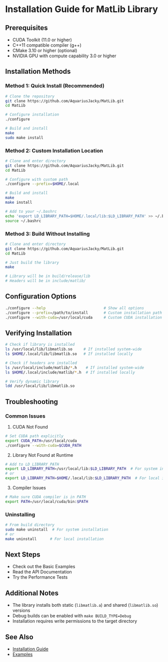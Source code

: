 # Installation Guide for MatLib Library

## Prerequisites

- CUDA Toolkit (11.0 or higher)
- C++11 compatible compiler (g++)
- CMake 3.10 or higher (optional)
- NVIDIA GPU with compute capability 3.0 or higher

## Installation Methods

### Method 1: Quick Install (Recommended)

```bash
# Clone the repository
git clone https://github.com/AquariusJacky/MatLib.git
cd MatLib

# Configure installation
./configure

# Build and install
make
sudo make install
```

### Method 2: Custom Installation Location

```bash
# Clone and enter directory
git clone https://github.com/AquariusJacky/MatLib.git
cd MatLib

# Configure with custom path
./configure --prefix=$HOME/.local

# Build and install
make
make install

# Add to your ~/.bashrc
echo 'export LD_LIBRARY_PATH=$HOME/.local/lib:$LD_LIBRARY_PATH' >> ~/.bashrc
source ~/.bashrc
```

### Method 3: Build Without Installing

```bash
# Clone and enter directory
git clone https://github.com/AquariusJacky/MatLib.git
cd MatLib

# Just build the library
make

# Library will be in build/release/lib
# Headers will be in include/matlib/
```

## Configuration Options

```bash
./configure --help                          # Show all options
./configure --prefix=/path/to/install       # Custom installation path
./configure --with-cuda=/usr/local/cuda     # Custom CUDA installation
```

## Verifying Installation

```bash
# Check if library is installed
ls /usr/local/lib/libmatlib.so     # If installed system-wide
ls $HOME/.local/lib/libmatlib.so   # If installed locally

# Check if headers are installed
ls /usr/local/include/matlib/*.h    # If installed system-wide
ls $HOME/.local/include/matlib/*.h  # If installed locally

# Verify dynamic library
ldd /usr/local/lib/libmatlib.so
```

## Troubleshooting

### Common Issues

1. CUDA Not Found
```bash
# Set CUDA path explicitly
export CUDA_PATH=/usr/local/cuda
./configure --with-cuda=$CUDA_PATH
```

2. Library Not Found at Runtime
```bash
# Add to LD_LIBRARY_PATH
export LD_LIBRARY_PATH=/usr/local/lib:$LD_LIBRARY_PATH  # For system installation
# or
export LD_LIBRARY_PATH=$HOME/.local/lib:$LD_LIBRARY_PATH  # For local installation
```

3. Compiler Issues
```bash
# Make sure CUDA compiler is in PATH
export PATH=/usr/local/cuda/bin:$PATH
```

### Uninstalling

```bash
# From build directory
sudo make uninstall  # For system installation
# or
make uninstall      # For local installation
```

## Next Steps

- Check out the Basic Examples
- Read the API Documentation
- Try the Performance Tests

## Additional Notes

- The library installs both static (`libmatlib.a`) and shared (`libmatlib.so`) versions
- Debug builds can be enabled with `make BUILD_TYPE=Debug`
- Installation requires write permissions to the target directory

## See Also

- [Installation Guide](docs/installation.md)
- [Examples](examples/)